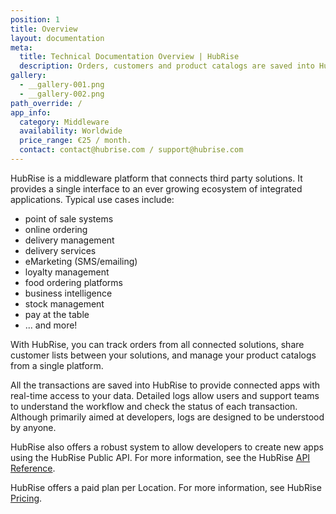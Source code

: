 ```yaml
---
position: 1
title: Overview
layout: documentation
meta:
  title: Technical Documentation Overview | HubRise
  description: Orders, customers and product catalogs are saved into HubRise to provide connected apps with real-time access to your data. Integrate third party solutions.
gallery:
  - __gallery-001.png
  - __gallery-002.png
path_override: /
app_info:
  category: Middleware
  availability: Worldwide
  price_range: €25 / month.
  contact: contact@hubrise.com / support@hubrise.com
---
```


HubRise is a middleware platform that connects third party solutions. It provides a single interface to an ever growing ecosystem of integrated applications. Typical use cases include:

- point of sale systems
- online ordering
- delivery management
- delivery services
- eMarketing (SMS/emailing)
- loyalty management
- food ordering platforms
- business intelligence
- stock management
- pay at the table
- ... and more!

With HubRise, you can track orders from all connected solutions, share customer lists between your solutions, and manage your product catalogs from a single platform.

All the transactions are saved into HubRise to provide connected apps with real-time access to your data.
Detailed logs allow users and support teams to understand the workflow and check the status of each transaction. Although primarily aimed at developers, logs are designed to be understood by anyone.

HubRise also offers a robust system to allow developers to create new apps using the HubRise Public API. For more information, see the HubRise [API Reference](/developers/api/general-concepts).

HubRise offers a paid plan per Location. For more information, see HubRise [Pricing](/pricing).
